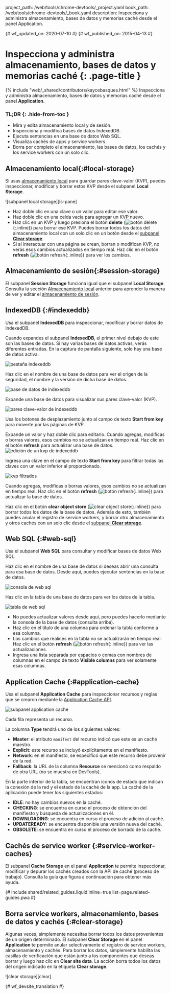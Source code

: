 project_path: /web/tools/chrome-devtools/_project.yaml
book_path: /web/tools/chrome-devtools/_book.yaml
description: Inspecciona y administra almacenamiento, bases de datos y memorias caché desde el panel Application.

{# wf_updated_on: 2020-07-10 #}
{# wf_published_on: 2015-04-13 #}

# Inspecciona y administra almacenamiento, bases de datos y memorias caché {: .page-title }

{% include "web/_shared/contributors/kaycebasques.html" %}
Inspecciona y administra almacenamiento, bases de datos y memorias caché desde el panel
<strong>Application</strong>.


### TL;DR {: .hide-from-toc }
- Mira y edita almacenamiento local y de sesión.
- Inspecciona y modifica bases de datos IndexedDB.
- Ejecuta sentencias en una base de datos Web SQL.
- Visualiza cachés de apps y service workers.
- Borra por completo el almacenamiento, las bases de datos, los cachés y los service workers con un solo clic.


## Almacenamiento local{:#local-storage}

Si usas [almacenamiento local][ls] para guardar pares clave-valor (KVP), puedes
inspeccionar, modificar y borrar estos KVP desde el subpanel **Local Storage**.

![subpanel local storage][ls-pane]

* Haz doble clic en una clave o un valor para editar ese valor.
* Haz doble clic en una celda vacía para agregar un KVP nuevo.
* Haz clic en un KVP y luego presiona el botón **delete**
  (![botón delete][delete]{:.inline}) para borrar ese KVP. Puedes
  borrar todos los datos del almacenamiento local con un solo clic en un botón desde el
  [subpanel **Clear storage**](#clear-storage).
* Si al interactuar con una página se crean, borran o modifican
  KVP, no verás esos cambios actualizados en tiempo real. Haz clic en el botón
  **refresh** (![botón refresh][refresh]{:.inline}) para ver los cambios.

[ls]: https://developer.mozilla.org/en-US/docs/Web/API/Window/localStorage
[subpanel ls]: /web/tools/chrome-devtools/manage-data/imgs/local-storage.png
[refresh]: /web/tools/chrome-devtools/manage-data/imgs/refresh.png
[delete]: /web/tools/chrome-devtools/manage-data/imgs/delete.png

## Almacenamiento de sesión{:#session-storage}

El subpanel **Session Storage** funciona igual que el subpanel **Local Storage**.
 Consulta la sección [Almacenamiento local](#local-storage) anterior para aprender la manera de
ver y editar el [almacenamiento de sesión][ss].

[ss]: https://developer.mozilla.org/en-US/docs/Web/API/Window/sessionStorage

## IndexedDB {:#indexeddb}

Usa el subpanel **IndexedDB** para inspeccionar, modificar y borrar datos de IndexedDB.

Cuando expandes el subpanel **IndexedDB**, el primer nivel debajo de este son las
bases de datos. Si hay varias bases de datos activas, verás diferentes
entradas. En la captura de pantalla siguiente, solo hay una base de datos activa.

![pestaña indexeddb][idb-tab]

Haz clic en el nombre de una base de datos para ver el origen de la seguridad, el nombre y la versión
de dicha base de datos.

![base de datos de indexeddb][idb-db]

Expande una base de datos para visualizar sus pares clave-valor (KVP).

![pares clave-valor de indexeddb][idb-kvps]

Usa los botones de desplazamiento junto al campo de texto **Start from key** para moverte por las
páginas de KVP.

Expande un valor y haz doble clic para editarlo.
Cuando agregas, modificas o borras valores, esos cambios no se actualizan en
tiempo real. Haz clic en el botón **refresh** para actualizar una base de datos.
![edición de un kvp de indexeddb][idb-edit]

Ingresa una clave en el campo de texto **Start from key** para filtrar todas las claves con
un valor inferior al proporcionado.

![kvp filtrados][idb-filter]

Cuando agregas, modificas o borras valores, esos cambios no se actualizan en
tiempo real. Haz clic en el botón **refresh** (![botón refresh][refresh]{:.inline})
para actualizar la base de datos.

Haz clic en el botón **clear object store** (![clear object store][cos]{:.inline})
para borrar todos los datos de la base de datos. Además de esto,
también puedes anular el registro de service workers, y borrar otro almacenamiento y otros cachés con
un solo clic desde el [subpanel **Clear storage**](#clear-storage).

[idb-tab]: /web/tools/chrome-devtools/manage-data/imgs/idb-tab.png
[idb-db]: /web/tools/chrome-devtools/manage-data/imgs/idb-db.png
[idb-kvps]: /web/tools/chrome-devtools/manage-data/imgs/idb-kvps.png
[idb-edit]: /web/tools/chrome-devtools/manage-data/imgs/idb-edit.png
[idb-filter]: /web/tools/chrome-devtools/manage-data/imgs/idb-filter.png
[cos]: /web/tools/chrome-devtools/manage-data/imgs/clear-object-store.png

## Web SQL {:#web-sql}

Usa el subpanel **Web SQL** para consultar y modificar bases de datos Web SQL.

Haz clic en el nombre de una base de datos si deseas abrir una consulta para esa base de datos. Desde aquí,
puedes ejecutar sentencias en la base de datos.

![consola de web sql][wsc]

Haz clic en la tabla de una base de datos para ver los datos de la tabla.

![tabla de web sql][wst]

* No puedes actualizar valores desde aquí, pero puedes hacerlo mediante la consola
  de la base de datos (consulta arriba).
* Haz clic en el título de una columna para ordenar la tabla conforme a esa columna.
* Los cambios que realices en la tabla no se actualizarán en tiempo real. Haz clic en el botón
  **refresh** (![botón refresh][refresh]{:.inline}) para ver las
  actualizaciones.
* Ingresa una lista separada por espacios o comas con nombres de columnas en el campo de texto
  **Visible columns** para ver solamente esas columnas.

[wsc]: /web/tools/chrome-devtools/manage-data/imgs/web-sql-console.png
[wst]: /web/tools/chrome-devtools/manage-data/imgs/web-sql-table.png

## Application Cache {:#application-cache}

Usa el subpanel **Application Cache** para inspeccionar recursos y reglas que se
crearon mediante la [Application Cache API][appcache-api].

![subpanel application cache][appcache]

Cada fila representa un recurso.

La columna **Type** tendrá uno de los siguientes valores:

* **Master**: el atributo `manifest` del recurso indicó que este es un
  caché maestro.
* **Explicit**: este recurso se incluyó explícitamente en el manifiesto.
* **Network**: en el manifiesto, se especificó que este recurso debe provenir de la
  red.
* **Fallback**: la URL de la columna **Resource** se mencionó como respaldo
  de otra URL (no se muestra en DevTools).

En la parte inferior de la tabla, se encuentran íconos de estado que indican la conexión de la
red y el estado de la caché de la app. La caché de la aplicación
puede tener los siguientes estados:

* **IDLE**: no hay cambios nuevos en la caché.
* **CHECKING**: se encuentra en curso el proceso de obtención del manifiesto y búsqueda de actualizaciones en él.
* **DOWNLOADING**: se encuentra en curso el proceso de adición al caché.
* **UPDATEREADY**: se encuentra disponible una versión nueva del caché.
* **OBSOLETE**: se encuentra en curso el proceso de borrado de la caché.

[appcache-api]: https://developer.mozilla.org/en-US/docs/Web/HTML/Using_the_application_cache
[appcache]: /web/tools/chrome-devtools/manage-data/imgs/appcache.png

## Cachés de service worker {:#service-worker-caches}

El subpanel **Cache Storage** en el panel **Application** te permite inspeccionar,
modificar y depurar los cachés creados con la API de caché (proceso de trabajo). Consulta
la guía que figura a continuación para obtener más ayuda.

{# include shared/related_guides.liquid inline=true list=page.related-guides.pwa #}

## Borra service workers, almacenamiento, bases de datos y cachés {:#clear-storage}

Algunas veces, simplemente necesitas borrar todos los datos provenientes de un origen determinado. El subpanel **Clear
Storage** en el panel **Application** te permite anular selectivamente el registro de
service workers, almacenamiento y cachés. Para borrar los datos, simplemente habilita las casillas de verificación
que están junto a los componentes que deseas borrar y luego haz clic en **Clear site
data**. La acción borra todos los datos del origen indicado en la etiqueta
**Clear storage**.

![clear storage][clear]

[borrar]: /web/tools/chrome-devtools/manage-data/imgs/clear-storage.png


{# wf_devsite_translation #}
